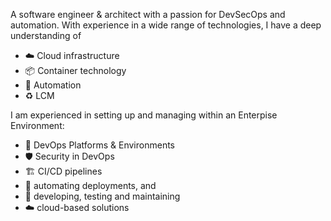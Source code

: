 A software engineer & architect with a passion for DevSecOps and automation. 
With experience in a wide range of technologies, I have a deep understanding of 
- ☁️ Cloud infrastructure 
- 📦 Container technology
- 🦾 Automation
- ♻ LCM 

I am experienced in setting up and managing within an Enterpise Environment:
- 🎉 DevOps Platforms & Environments
- 🛡️ Security in DevOps
- 🏗  CI/CD pipelines
- 🤖 automating deployments, and 
- 🧪 developing, testing and maintaining 
- ☁️ cloud-based solutions

